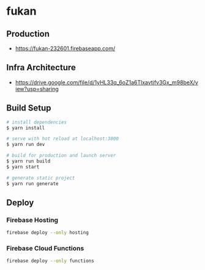 # fukan

## Production
- https://fukan-232601.firebaseapp.com/

## Infra Architecture
- https://drive.google.com/file/d/1yHL33q_6oZ1a6Tlxavtjfv3Gx_m98beX/view?usp=sharing

## Build Setup

``` bash
# install dependencies
$ yarn install

# serve with hot reload at localhost:3000
$ yarn run dev

# build for production and launch server
$ yarn run build
$ yarn start

# generate static project
$ yarn run generate
```

## Deploy

### Firebase Hosting

```bash
firebase deploy --only hosting
```

### Firebase Cloud Functions

```bash
firebase deploy --only functions
```

